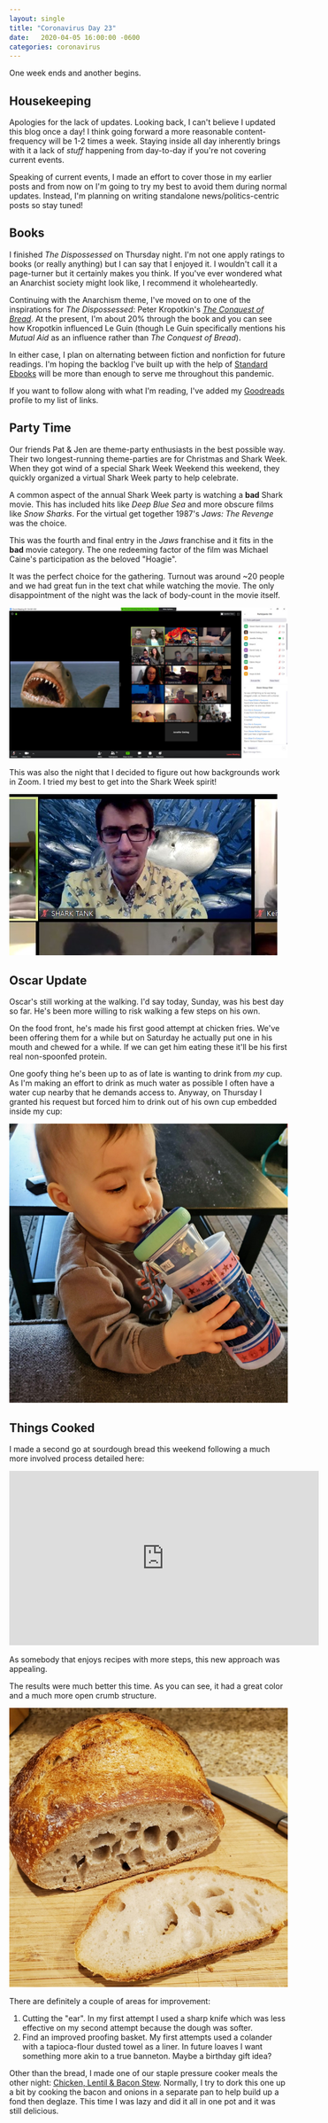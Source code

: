 ```yaml
---
layout: single
title: "Coronavirus Day 23"
date:   2020-04-05 16:00:00 -0600
categories: coronavirus
---
```


One week ends and another begins.

## Housekeeping

Apologies for the lack of updates. Looking back, I can't believe I updated this blog once a day! I think going forward a more reasonable content-frequency will be 1-2 times a week. Staying inside all day inherently brings with it a lack of _stuff_ happening from day-to-day if you're not covering current events.

Speaking of current events, I made an effort to cover those in my earlier posts and from now on I'm going to try my best to avoid them during normal updates. Instead, I'm planning on writing standalone news/politics-centric posts so stay tuned!

## Books

I finished _The Dispossessed_ on Thursday night. I'm not one apply ratings to books (or really anything) but I can say that I enjoyed it. I wouldn't call it a page-turner but it certainly makes you think. If you've ever wondered what an Anarchist society might look like, I recommend it wholeheartedly.

Continuing with the Anarchism theme, I've moved on to one of the inspirations for _The Dispossessed_: Peter Kropotkin's [_The Conquest of Bread_](https://en.wikipedia.org/wiki/The_Conquest_of_Bread). At the present, I'm about 20% through the book and you can see how Kropotkin influenced Le Guin (though Le Guin specifically mentions his _Mutual Aid_ as an influence rather than _The Conquest of Bread_).

In either case, I plan on alternating between fiction and nonfiction for future readings. I'm hoping the backlog I've built up with the help of [Standard Ebooks](https://standardebooks.org/) will be more than enough to serve me throughout this pandemic.

If you want to follow along with what I'm reading, I've added my [Goodreads](https://www.goodreads.com/user/show/65547471-brian-mcdonnell) profile to my list of links.

## Party Time

Our friends Pat & Jen are theme-party enthusiasts in the best possible way. Their two longest-running theme-parties are for Christmas and Shark Week. When they got wind of a special Shark Week Weekend this weekend, they quickly organized a virtual Shark Week party to help celebrate.

A common aspect of the annual Shark Week party is watching a **bad** Shark movie. This has included hits like _Deep Blue Sea_ and more obscure films like _Snow Sharks_. For the virtual get together 1987's _Jaws: The Revenge_ was the choice.

This was the fourth and final entry in the _Jaws_ franchise and it fits in the **bad** movie category. The one redeeming factor of the film was Michael Caine's participation as the beloved "Hoagie".

It was the perfect choice for the gathering. Turnout was around ~20 people and we had great fun in the text chat while watching the movie. The only disappointment of the night was the lack of body-count in the movie itself.

![Jaws 4 viewing party](/assets/images/day-23-sharks.jpg)

This was also the night that I decided to figure out how backgrounds work in Zoom. I tried my best to get into the Shark Week spirit!

![Shark Backgroun](/assets/images/day-23-sharks-2.jpg)

## Oscar Update

Oscar's still working at the walking. I'd say today, Sunday, was his best day so far. He's been more willing to risk walking a few steps on his own.

On the food front, he's made his first good attempt at chicken fries. We've been offering them for a while but on Saturday he actually put one in his mouth and chewed for a while. If we can get him eating these it'll be his first real non-spoonfed protein.

One goofy thing he's been up to as of late is wanting to drink from _my_ cup. As I'm making an effort to drink as much water as possible I often have a water cup nearby that he demands access to. Anyway, on Thursday I granted his request but forced him to drink out of his own cup embedded inside my cup:

![Oscar double-cup](/assets/images/day-23-oscar.jpg)

## Things Cooked

I made a second go at sourdough bread this weekend following a much more involved process detailed here:

<iframe width="560" height="315" src="https://www.youtube.com/embed/bSYdABrPrtM" frameborder="0" allow="accelerometer; autoplay; encrypted-media; gyroscope; picture-in-picture" allowfullscreen></iframe>

As somebody that enjoys recipes with more steps, this new approach was appealing.

The results were much better this time. As you can see, it had a great color and a much more open crumb structure.

![Sourdough bread attempt 2](/assets/images/day-23-bread.jpg)

There are definitely a couple of areas for improvement:

1. Cutting the "ear". In my first attempt I used a sharp knife which was less effective on my second attempt because the dough was softer.
2. Find an improved proofing basket. My first attempts used a colander with a tapioca-flour dusted towel as a liner. In future loaves I want something more akin to a true banneton. Maybe a birthday gift idea?

Other than the bread, I made one of our staple pressure cooker meals the other night: [Chicken, Lentil & Bacon Stew][se-stew]. Normally, I try to dork this one up a bit by cooking the bacon and onions in a separate pan to help build up a fond then deglaze. This time I was lazy and did it all in one pot and it was still delicious.

[se-stew]: https://www.seriouseats.com/2015/01/30-minute-pressure-cooker-chicken-lentil-bacon-stew.html